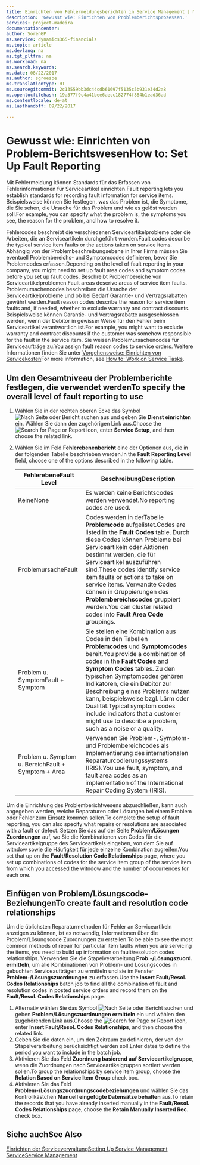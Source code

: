 ```yaml
---
title: Einrichten von Fehlermeldungsberichten in Service Management | Microsoft Docs
description: 'Gewusst wie: Einrichten von Problemberichtsprozessen.'
services: project-madeira
documentationcenter: 
author: SorenGP
ms.service: dynamics365-financials
ms.topic: article
ms.devlang: na
ms.tgt_pltfrm: na
ms.workload: na
ms.search.keywords: 
ms.date: 08/22/2017
ms.author: sgroespe
ms.translationtype: HT
ms.sourcegitcommit: 2c13559bb3dc44cdb61697f5135c5b931e34d2a8
ms.openlocfilehash: 19a377f9c4a41bee6aecc182774f884b1ead36ad
ms.contentlocale: de-at
ms.lasthandoff: 09/22/2017

---
```


# <a name="how-to-set-up-fault-reporting"></a><span data-ttu-id="f93b1-103">Gewusst wie: Einrichten von Problem-Berichtswesen</span><span class="sxs-lookup"><span data-stu-id="f93b1-103">How to: Set Up Fault Reporting</span></span>
<span data-ttu-id="f93b1-104">Mit Fehlermeldung können Standards für das Erfassen von Fehlerinformationen für Serviceartikel einrichten.</span><span class="sxs-lookup"><span data-stu-id="f93b1-104">Fault reporting lets you establish standards for recording fault information for service items.</span></span> <span data-ttu-id="f93b1-105">Beispielsweise können Sie festlegen, was das Problem ist, die Symptome, die Sie sehen, die Ursache für das Problem und wie es gelöst werden soll.</span><span class="sxs-lookup"><span data-stu-id="f93b1-105">For example, you can specify what the problem is, the symptoms you see, the reason for the problem, and how to resolve it.</span></span>  

<span data-ttu-id="f93b1-106">Fehlercodes beschreibt die verschiedenen Serviceartikelprobleme oder die Arbeiten, die an Serviceartikeln durchgeführt wurden.</span><span class="sxs-lookup"><span data-stu-id="f93b1-106">Fault codes describe the typical service item faults or the actions taken on service items.</span></span> <span data-ttu-id="f93b1-107">Abhängig von der Problembeschreibungsebene in Ihrer Firma müssen Sie eventuell Problembereichs- und Symptomcodes definieren, bevor Sie Problemcodes erfassen.</span><span class="sxs-lookup"><span data-stu-id="f93b1-107">Depending on the level of fault reporting in your company, you might need to set up fault area codes and symptom codes before you set up fault codes.</span></span> <span data-ttu-id="f93b1-108">Beschreibt Problembereiche von Serviceartikelproblemen.</span><span class="sxs-lookup"><span data-stu-id="f93b1-108">Fault areas descrive areas of service item faults.</span></span> <span data-ttu-id="f93b1-109">Problemursachencodes beschreiben die Ursache der Serviceartikelprobleme und ob bei Bedarf Garantie- und Vertragsrabatten gewährt werden.</span><span class="sxs-lookup"><span data-stu-id="f93b1-109">Fault reason codes describe the reason for service item faults and, if needed, whether to exclude warranty and contract discounts.</span></span> <span data-ttu-id="f93b1-110">Beispielsweise können Garantie- und Vertragsrabatte ausgeschlossen werden, wenn der Debitor in gewisser Weise für den Fehler beim Serviceartikel verantwortlich ist.</span><span class="sxs-lookup"><span data-stu-id="f93b1-110">For example, you might want to exclude warranty and contract discounts if the customer was somehow responsible for the fault in the service item.</span></span> <span data-ttu-id="f93b1-111">Sie weisen Problemursachencodes für Serviceaufträge zu.</span><span class="sxs-lookup"><span data-stu-id="f93b1-111">You assign fault reason codes to service orders.</span></span> <span data-ttu-id="f93b1-112">Weitere Informationen finden Sie unter [Vorgehensweise: Einrichten von Servicekosten](service-how-to-work-on-service-tasks.md)</span><span class="sxs-lookup"><span data-stu-id="f93b1-112">For more information, see [How to: Work on Service Tasks](service-how-to-work-on-service-tasks.md).</span></span>  

## <a name="to-specify-the-overall-level-of-fault-reporting-to-use"></a><span data-ttu-id="f93b1-113">Um den Gesamtniveau der Problemberichte festlegen, die verwendet werden</span><span class="sxs-lookup"><span data-stu-id="f93b1-113">To specify the overall level of fault reporting to use</span></span>
1. <span data-ttu-id="f93b1-114">Wählen Sie in der rechten oberen Ecke das Symbol ![Nach Seite oder Bericht suchen](media/ui-search/search_small.png "Nach Seite oder Bericht suchen") aus und geben Sie **Dienst einrichten** ein. Wählen Sie dann den zugehörigen Link aus.</span><span class="sxs-lookup"><span data-stu-id="f93b1-114">Choose the ![Search for Page or Report](media/ui-search/search_small.png "Search for Page or Report icon") icon, enter **Service Setup**, and then choose the related link.</span></span> 
2. <span data-ttu-id="f93b1-115">Wählen Sie im Feld **Fehlerebenenbericht** eine der Optionen aus, die in der folgenden Tabelle beschrieben werden.</span><span class="sxs-lookup"><span data-stu-id="f93b1-115">In the **Fault Reporting Level** field, choose one of the options described in the following table.</span></span>  
  
    |<span data-ttu-id="f93b1-116">**Fehlerebene**</span><span class="sxs-lookup"><span data-stu-id="f93b1-116">**Fault Level**</span></span>|<span data-ttu-id="f93b1-117">**Beschreibung**</span><span class="sxs-lookup"><span data-stu-id="f93b1-117">**Description**</span></span>|  
    |------------|-------------|  
    |<span data-ttu-id="f93b1-118">Keine</span><span class="sxs-lookup"><span data-stu-id="f93b1-118">None</span></span> | <span data-ttu-id="f93b1-119">Es werden keine Berichtscodes werden verwendet.</span><span class="sxs-lookup"><span data-stu-id="f93b1-119">No reporting codes are used.</span></span>|  
    |<span data-ttu-id="f93b1-120">Problemursache</span><span class="sxs-lookup"><span data-stu-id="f93b1-120">Fault</span></span> | <span data-ttu-id="f93b1-121">Codes werden in derTabelle **Problemcode** aufgelistet.</span><span class="sxs-lookup"><span data-stu-id="f93b1-121">Codes are listed in the **Fault Codes** table.</span></span> <span data-ttu-id="f93b1-122">Durch diese Codes können Probleme bei Serviceartikeln oder Aktionen bestimmt werden, die für Serviceartikel auszuführen sind.</span><span class="sxs-lookup"><span data-stu-id="f93b1-122">These codes identify service item faults or actions to take on service items.</span></span> <span data-ttu-id="f93b1-123">Verwandte Codes können in Gruppierungen des **Problembereichscodes** gruppiert werden.</span><span class="sxs-lookup"><span data-stu-id="f93b1-123">You can cluster related codes into **Fault Area Code** groupings.</span></span>|  
    |<span data-ttu-id="f93b1-124">Problem u. Symptom</span><span class="sxs-lookup"><span data-stu-id="f93b1-124">Fault + Symptom</span></span> | <span data-ttu-id="f93b1-125">Sie stellen eine Kombination aus Codes in den Tabellen **Problemcodes** und **Symptomcodes** bereit.</span><span class="sxs-lookup"><span data-stu-id="f93b1-125">You provide a combination of codes in the **Fault Codes** and **Symptom Codes** tables.</span></span> <span data-ttu-id="f93b1-126">Zu den typischen Symptomcodes gehören Indikatoren, die ein Debitor zur Beschreibung eines Problems nutzen kann, beispielsweise bzgl. Lärm oder Qualität.</span><span class="sxs-lookup"><span data-stu-id="f93b1-126">Typical symptom codes include indicators that a customer might use to describe a problem, such as a noise or a quality.</span></span>|  
    |<span data-ttu-id="f93b1-127">Problem u. Symptom u. Bereich</span><span class="sxs-lookup"><span data-stu-id="f93b1-127">Fault + Symptom + Area</span></span> | <span data-ttu-id="f93b1-128">Verwenden Sie Problem-, Symptom- und Problembereichcodes als Implementierung des internationalen Reparaturcodierungssystems (IRIS).</span><span class="sxs-lookup"><span data-stu-id="f93b1-128">You use fault, symptom, and fault area codes as an implementation of the International Repair Coding System (IRIS).</span></span>|  
  
<span data-ttu-id="f93b1-129">Um die Einrichtung des Problemberichtwesens abzuschließen, kann auch angegeben werden, welche Reparaturen oder Lösungen bei einem Problem oder Fehler zum Einsatz kommen sollen.</span><span class="sxs-lookup"><span data-stu-id="f93b1-129">To complete the setup of fault reporting, you can also specify what repairs or resolutions are associated with a fault or defect.</span></span> <span data-ttu-id="f93b1-130">Setzen Sie das auf der Seite **Problem/Lösungen Zuordnungen** auf, wo Sie die Kombinationen von Codes für die Serviceartikelgruppe des Serviceartikels eingeben, von dem Sie auf witndow sowie die Häufigkeit für jede einzelne Kombination zugreifen.</span><span class="sxs-lookup"><span data-stu-id="f93b1-130">You set that up on the **Fault/Resolution Code Relationships** page, where you set up combinations of codes for the service item group of the service item from which you accessed the witndow and the number of occurrences for each one.</span></span>

## <a name="to-create-fault-and-resolution-code-relationships"></a><span data-ttu-id="f93b1-131">Einfügen von Problem/Lösungscode-Beziehungen</span><span class="sxs-lookup"><span data-stu-id="f93b1-131">To create fault and resolution code relationships</span></span>
<!--this needs to go in a working with topic-->
<span data-ttu-id="f93b1-132">Um die üblichsten Reparaturmethoden für Fehler an Serviceartikeln anzeigen zu können, ist es notwendig, Informationen über die Problem/Lösungscode Zuordnungen zu erstellen.</span><span class="sxs-lookup"><span data-stu-id="f93b1-132">To be able to see the most common methods of repair for particular item faults when you are servicing the items, you need to build up information on fault/resolution codes relationships.</span></span> <span data-ttu-id="f93b1-133">Verwenden Sie die Stapelverarbeitung **Prob.-/Lösungszuord. ermitteln**, um alle Kombinationen von Problem- und Lösungscodes in gebuchten Serviceaufträgen zu ermitteln und sie im Fenster **Problem-/Lösungszuordnungen** zu erfassen.</span><span class="sxs-lookup"><span data-stu-id="f93b1-133">Use the **Insert Fault/Resol. Codes Relationships** batch job to find all the combination of fault and resolution codes in posted service orders and record them on the **Fault/Resol. Codes Relationships** page.</span></span> 
  
1. <span data-ttu-id="f93b1-134">Alternativ wählen Sie das Symbol ![Nach Seite oder Bericht suchen](media/ui-search/search_small.png "Nach Seite oder Bericht suchen") und geben **Problem/Lösungszuordnungen ermitteln** ein und wählen den zugehörenden Link aus.</span><span class="sxs-lookup"><span data-stu-id="f93b1-134">Choose the ![Search for Page or Report](media/ui-search/search_small.png "Search for Page or Report icon") icon, enter **Insert Fault/Resol. Codes Relationships**, and then choose the related link.</span></span>  
2. <span data-ttu-id="f93b1-135">Geben Sie die daten ein, um den Zeitraum zu definieren, der von der Stapelverarbeitung berücksichtigt werden soll.</span><span class="sxs-lookup"><span data-stu-id="f93b1-135">Enter dates to define the period you want to include in the batch job.</span></span>  
3. <span data-ttu-id="f93b1-136">Aktivieren Sie das Feld **Zuordnung basierend auf Serviceartikelgruppe**, wenn die Zuordnungen nach Serviceartikelgruppen sortiert werden sollen.</span><span class="sxs-lookup"><span data-stu-id="f93b1-136">To group the relationships by service item group, choose the **Relation Based on Service Item Group** check box.</span></span>  
4. <span data-ttu-id="f93b1-137">Aktivieren Sie das Feld **Problem-/Lösungszuordnungscodebeziehungen** und wählen Sie das Kontrollkästchen **Manuell eingefügte Datensätze behalten** aus.</span><span class="sxs-lookup"><span data-stu-id="f93b1-137">To retain the records that you have already inserted manually in the **Fault/Resol. Codes Relationships** page, choose the **Retain Manually Inserted Rec.** check box.</span></span>  

## <a name="see-also"></a><span data-ttu-id="f93b1-138">Siehe auch</span><span class="sxs-lookup"><span data-stu-id="f93b1-138">See Also</span></span>
[<span data-ttu-id="f93b1-139">Einrichten der Serviceverwaltung</span><span class="sxs-lookup"><span data-stu-id="f93b1-139">Setting Up Service Management</span></span>](service-setup-service.md)  
[<span data-ttu-id="f93b1-140">Service</span><span class="sxs-lookup"><span data-stu-id="f93b1-140">Service Management</span></span>](service-service.md)  

